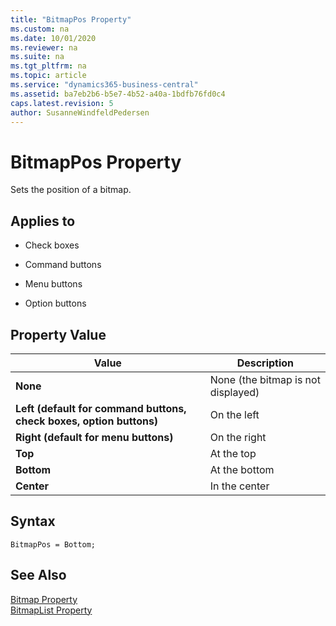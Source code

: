 ```yaml
---
title: "BitmapPos Property"
ms.custom: na
ms.date: 10/01/2020
ms.reviewer: na
ms.suite: na
ms.tgt_pltfrm: na
ms.topic: article
ms.service: "dynamics365-business-central"
ms.assetid: ba7eb2b6-b5e7-4b52-a40a-1bdfb76fd0c4
caps.latest.revision: 5
author: SusanneWindfeldPedersen
---
```


# BitmapPos Property
Sets the position of a bitmap.  
  
## Applies to  
  
- Check boxes  
  
- Command buttons  
  
- Menu buttons  
  
- Option buttons  
  
## Property Value  
  
|**Value**|**Description**|  
|---------------|---------------------|  
|**None**|None \(the bitmap is not displayed\)|  
|**Left (default for command buttons, check boxes, option buttons)**|On the left|  
|**Right (default for menu buttons)**|On the right|  
|**Top**|At the top|  
|**Bottom**|At the bottom|  
|**Center**|In the center|  

## Syntax
```
BitmapPos = Bottom;
```
  
## See Also  
 [Bitmap Property](devenv-bitmap-property.md)   
 [BitmapList Property](devenv-bitmaplist-property.md)